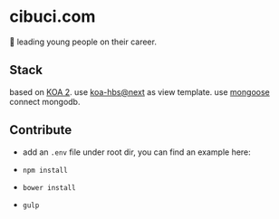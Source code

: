 # cibuci.com

:lizard: leading young people on their career.

## Stack

based on [KOA 2](https://github.com/koajs/koa/issues/533).
use [koa-hbs@next](https://github.com/koajs/koa-hbs/tree/next) as view template.
use [mongoose](http://mongoosejs.com/) connect mongodb.

## Contribute

- add an `.env` file under root dir, you can find an example here:
  
- `npm install`
- `bower install`
- `gulp`
